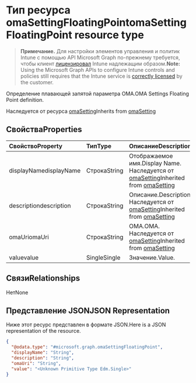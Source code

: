 # <a name="omasettingfloatingpoint-resource-type"></a><span data-ttu-id="45a53-101">Тип ресурса omaSettingFloatingPoint</span><span class="sxs-lookup"><span data-stu-id="45a53-101">omaSettingFloatingPoint resource type</span></span>

> <span data-ttu-id="45a53-102">**Примечание.** Для настройки элементов управления и политик Intune с помощью API Microsoft Graph по-прежнему требуется, чтобы клиент [лицензировал](https://go.microsoft.com/fwlink/?linkid=839381) Intune надлежащим образом.</span><span class="sxs-lookup"><span data-stu-id="45a53-102">**Note:** Using the Microsoft Graph APIs to configure Intune controls and policies still requires that the Intune service is [correctly licensed](https://go.microsoft.com/fwlink/?linkid=839381) by the customer.</span></span>

<span data-ttu-id="45a53-103">Определение плавающей запятой параметра OMA.</span><span class="sxs-lookup"><span data-stu-id="45a53-103">OMA Settings Floating Point definition.</span></span>

<span data-ttu-id="45a53-104">Наследуется от ресурса [omaSetting](../resources/intune_deviceconfig_omasetting.md)</span><span class="sxs-lookup"><span data-stu-id="45a53-104">Inherits from [omaSetting](../resources/intune_deviceconfig_omasetting.md)</span></span>

## <a name="properties"></a><span data-ttu-id="45a53-105">Свойства</span><span class="sxs-lookup"><span data-stu-id="45a53-105">Properties</span></span>
|<span data-ttu-id="45a53-106">Свойство</span><span class="sxs-lookup"><span data-stu-id="45a53-106">Property</span></span>|<span data-ttu-id="45a53-107">Тип</span><span class="sxs-lookup"><span data-stu-id="45a53-107">Type</span></span>|<span data-ttu-id="45a53-108">Описание</span><span class="sxs-lookup"><span data-stu-id="45a53-108">Description</span></span>|
|:---|:---|:---|
|<span data-ttu-id="45a53-109">displayName</span><span class="sxs-lookup"><span data-stu-id="45a53-109">displayName</span></span>|<span data-ttu-id="45a53-110">Строка</span><span class="sxs-lookup"><span data-stu-id="45a53-110">String</span></span>|<span data-ttu-id="45a53-111">Отображаемое имя.</span><span class="sxs-lookup"><span data-stu-id="45a53-111">Display Name.</span></span> <span data-ttu-id="45a53-112">Наследуется от [omaSetting](../resources/intune_deviceconfig_omasetting.md)</span><span class="sxs-lookup"><span data-stu-id="45a53-112">Inherited from [omaSetting](../resources/intune_deviceconfig_omasetting.md)</span></span>|
|<span data-ttu-id="45a53-113">description</span><span class="sxs-lookup"><span data-stu-id="45a53-113">description</span></span>|<span data-ttu-id="45a53-114">Строка</span><span class="sxs-lookup"><span data-stu-id="45a53-114">String</span></span>|<span data-ttu-id="45a53-115">Описание.</span><span class="sxs-lookup"><span data-stu-id="45a53-115">Description.</span></span> <span data-ttu-id="45a53-116">Наследуется от [omaSetting](../resources/intune_deviceconfig_omasetting.md)</span><span class="sxs-lookup"><span data-stu-id="45a53-116">Inherited from [omaSetting](../resources/intune_deviceconfig_omasetting.md)</span></span>|
|<span data-ttu-id="45a53-117">omaUri</span><span class="sxs-lookup"><span data-stu-id="45a53-117">omaUri</span></span>|<span data-ttu-id="45a53-118">Строка</span><span class="sxs-lookup"><span data-stu-id="45a53-118">String</span></span>|<span data-ttu-id="45a53-119">OMA.</span><span class="sxs-lookup"><span data-stu-id="45a53-119">OMA.</span></span> <span data-ttu-id="45a53-120">Наследуется от [omaSetting](../resources/intune_deviceconfig_omasetting.md)</span><span class="sxs-lookup"><span data-stu-id="45a53-120">Inherited from [omaSetting](../resources/intune_deviceconfig_omasetting.md)</span></span>|
|<span data-ttu-id="45a53-121">value</span><span class="sxs-lookup"><span data-stu-id="45a53-121">value</span></span>|<span data-ttu-id="45a53-122">Single</span><span class="sxs-lookup"><span data-stu-id="45a53-122">Single</span></span>|<span data-ttu-id="45a53-123">Значение.</span><span class="sxs-lookup"><span data-stu-id="45a53-123">Value.</span></span>|

## <a name="relationships"></a><span data-ttu-id="45a53-124">Связи</span><span class="sxs-lookup"><span data-stu-id="45a53-124">Relationships</span></span>
<span data-ttu-id="45a53-125">Нет</span><span class="sxs-lookup"><span data-stu-id="45a53-125">None</span></span>
## <a name="json-representation"></a><span data-ttu-id="45a53-126">Представление JSON</span><span class="sxs-lookup"><span data-stu-id="45a53-126">JSON Representation</span></span>
<span data-ttu-id="45a53-127">Ниже этот ресурс представлен в формате JSON.</span><span class="sxs-lookup"><span data-stu-id="45a53-127">Here is a JSON representation of the resource.</span></span>
<!-- {
  "blockType": "resource",
  "@odata.type": "microsoft.graph.omaSettingFloatingPoint"
}
-->
``` json
{
  "@odata.type": "#microsoft.graph.omaSettingFloatingPoint",
  "displayName": "String",
  "description": "String",
  "omaUri": "String",
  "value": "<Unknown Primitive Type Edm.Single>"
}
```



